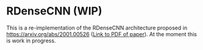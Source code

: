 # RDenseCNN (WIP)
This is a re-implementation of the RDenseCNN architecture proposed in https://arxiv.org/abs/2001.00526 ([Link to PDF of paper](https://arxiv.org/pdf/2001.00526.pdf)).
At the moment this is work in progress.